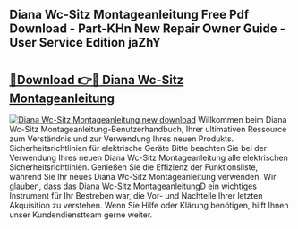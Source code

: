 ## Diana Wc-Sitz Montageanleitung Free Pdf Download - Part-KHn New Repair Owner Guide - User Service Edition jaZhY

# <h2><a href="http://df6cuso.blite.top/?on=Diana+Wc-Sitz+Montageanleitung">🔗Download 👉🔴 Diana Wc-Sitz Montageanleitung</a></h2>

[![Diana Wc-Sitz Montageanleitung new download](https://i.imgur.com/lujVjoI.png)](http://df6cuso.blite.top/?on=Diana+Wc-Sitz+Montageanleitung)
Willkommen beim Diana Wc-Sitz Montageanleitung-Benutzerhandbuch, Ihrer ultimativen Ressource zum Verständnis und zur Verwendung Ihres neuen Produkts. Sicherheitsrichtlinien für elektrische Geräte Bitte beachten Sie bei der Verwendung Ihres neuen Diana Wc-Sitz Montageanleitung alle elektrischen Sicherheitsrichtlinien. Genießen Sie die Effizienz der Funktionsliste, während Sie Ihr neues Diana Wc-Sitz Montageanleitung verwenden. Wir glauben, dass das Diana Wc-Sitz MontageanleitungD ein wichtiges Instrument für Ihr Bestreben war, die Vor- und Nachteile Ihrer letzten Akquisition zu verstehen. Wenn Sie Hilfe oder Klärung benötigen, hilft Ihnen unser Kundendienstteam gerne weiter.

